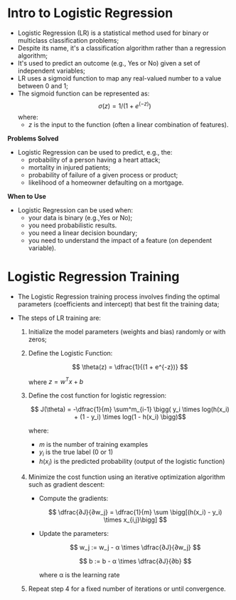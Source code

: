 # Intro to Logistic Regression

 - Logistic Regression (LR) is a statistical method used for binary or multiclass classification problems;
 - Despite its name, it's a classification algorithm rather than a regression algorithm;
 - It's used to predict an outcome (e.g., Yes or No) given a set of independent variables;
 - LR uses a sigmoid function to map any real-valued number to a value between 0 and 1;
 - The sigmoid function can be represented as:
    $$ σ(z) = 1 / (1 + e^(-z)) $$
    where:
    - $z$ is the input to the function (often a linear combination of features).

**Problems Solved**

 - Logistic Regression can be used to predict, e.g., the:
    - probability of a person having a heart attack;
    - mortality in injured patients;
    - probability of failure of a given process or product;
    - likelihood of a homeowner defaulting on a mortgage.

**When to Use**

 - Logistic Regression can be used when:
    - your data is binary (e.g.,Yes or No);
    - you need probabilistic results.
    - you need a linear decision boundary;
    - you need to understand the impact of a feature (on dependent variable).

# Logistic Regression Training

 - The Logistic Regression training process involves finding the optimal parameters (coefficients and intercept) that best fit the training data;
 - The steps of LR training are:

    1. Initialize the model parameters (weights and bias) randomly or with zeros;
    2. Define the Logistic Function:

        $$ \theta(z) = \dfrac{1}{(1 + e^{-z})} $$
    
        where $z = w^T x + b$
    3. Define the cost function for logistic regression:

        $$ J(\theta) = -\dfrac{1}{m} \sum^m_{i-1} \bigg( y_i \times log(h(x_i) + (1 - y_i) \times log(1 - h(x_i) \bigg)$$

        where:
        - $m$ is the number of training examples
        - $y_i$ is the true label (0 or 1)
        - $h(x_i)$ is the predicted probability (output of the logistic function)

    4. Minimize the cost function using an iterative optimization algorithm such as gradient descent:
        - Compute the gradients:
            
            $$ \dfrac{∂J}{∂w_j} = \dfrac{1}{m} \sum \bigg[(h(x_i) - y_i) \times x_{i,j}\bigg] $$

        - Update the parameters:
            
            $$ w_j := w_j - α \times \dfrac{∂J}{∂w_j} $$
            
            $$ b := b - α \times \dfrac{∂J}{∂b} $$
      
            where α is the learning rate

    5. Repeat step 4 for a fixed number of iterations or until convergence.
